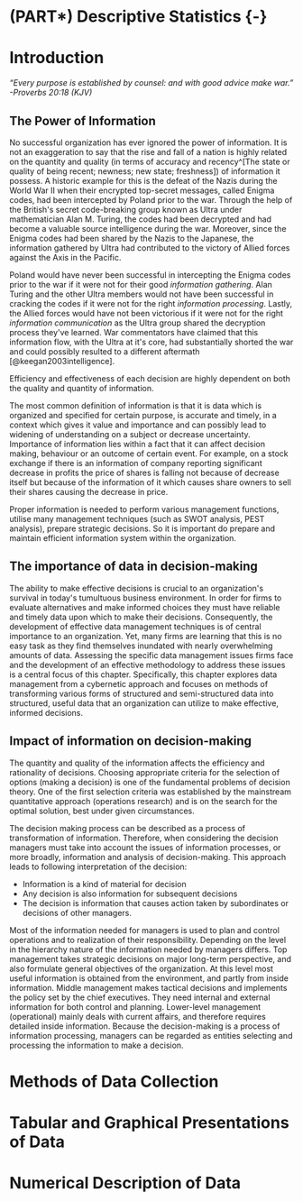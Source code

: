 # (PART\*) Descriptive Statistics {-}


# Introduction

<!-- __Goal__  -->

<!--  1. Communicate a deeper understanding of the usefulness of the procedures discussed in data collection and summarization -->
<!--  2. Create and generate different forms of graphical representations of data to convey information -->
_“Every purpose is established by counsel: and with good advice make war.” -Proverbs 20:18 (KJV)_

## The Power of Information

No successful organization has ever ignored the power of information. It is not an exaggeration to say that the rise and fall of a nation is highly related on the quantity and quality (in terms of accuracy and recency^[The state or quality of being recent; newness; new state; freshness]) of information it possess. A historic example for this is the defeat of the Nazis during the World War II when their encrypted top-secret messages, called Enigma codes, had been intercepted by Poland prior to the war. Through the help of the British's secret code-breaking group known as Ultra under mathematician Alan M. Turing, the codes had been decrypted and had become a valuable source intelligence during the war. Moreover, since the Enigma codes had been shared by the Nazis to the Japanese, the information gathered by Ultra had contributed to the victory of Allied forces against the Axis in the Pacific. 

Poland would have never been successful in intercepting the Enigma codes prior to the war if it were not for their good _information gathering_. Alan Turing and the other Ultra members would not have been successful in cracking the codes if it were not for the right _information processing_. Lastly, the Allied forces would have not been victorious if it were not for the right _information communication_ as the Ultra group shared the decryption process they've learned. War commentators have claimed that this information flow, with the Ultra at it's core, had substantially shorted the war and could possibly resulted to a different aftermath [@keegan2003intelligence].

Efficiency and effectiveness of each decision are highly dependent on both the quality and quantity of information.

The most common definition of information is that it is data which is organized and specified for certain purpose, is accurate and timely, in a context which gives it value and importance and can possibly lead to widening of understanding on a subject or decrease uncertainty. Importance of information lies within a fact that it can affect decision making, behaviour or an outcome of certain event. For example, on a stock exchange if there is an information of company reporting significant decrease in profits the price of shares is falling not because of decrease itself but because of the information of it which causes share owners to sell their shares causing the decrease in price.

Proper information is needed to perform various management functions, utilise many management techniques (such as SWOT analysis, PEST analysis), prepare strategic decisions. So it is important do prepare and maintain efficient information system within the organization. 


## The importance of data in decision-making

The ability to make effective decisions is crucial to an organization's survival in today's tumultuous business environment. In order for
firms to evaluate alternatives and make informed choices they must have
reliable and timely data upon which to make their decisions. Consequently,
the development of effective data management techniques is of central importance to an organization. Yet, many firms are learning that this is no
easy task as they find themselves inundated with nearly overwhelming
amounts of data. Assessing the specific data management issues firms face
and the development of an effective methodology to address these issues is
a central focus of this chapter. Specifically, this chapter explores data
management from a cybernetic approach and focuses on methods of transforming various forms of structured and semi-structured data into structured, useful data that an organization can utilize to make effective, informed decisions.


## Impact of information on decision-making 

The quantity and quality of the information affects the efficiency and rationality of decisions. Choosing appropriate criteria for the selection of options (making a decision) is one of the fundamental problems of decision theory. One of the first selection criteria was established by the mainstream quantitative approach (operations research) and is on the search for the optimal solution, best under given circumstances.

The decision making process can be described as a process of transformation of information. Therefore, when considering the decision managers must take into account the issues of information processes, or more broadly, information and analysis of decision-making. This approach leads to following interpretation of the decision:

  - Information is a kind of material for decision
  - Any decision is also information for subsequent decisions
  - The decision is information that causes action taken by subordinates or decisions of other managers.

Most of the information needed for managers is used to plan and control operations and to realization of their responsibility. Depending on the level in the hierarchy nature of the information needed by managers differs. Top management takes strategic decisions on major long-term perspective, and also formulate general objectives of the organization. At this level most useful information is obtained from the environment, and partly from inside information. Middle management makes tactical decisions and implements the policy set by the chief executives. They need internal and external information for both control and planning. Lower-level management (operational) mainly deals with current affairs, and therefore requires detailed inside information. Because the decision-making is a process of information processing, managers can be regarded as entities selecting and processing the information to make a decision. 


# Methods of Data Collection


# Tabular and Graphical Presentations of Data


# Numerical Description of Data


